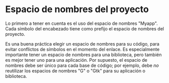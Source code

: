 # Espacio de nombres del proyecto

Lo primero a tener en cuenta es el uso del espacio de nombres "Myapp". Cada símbolo del encabezado tiene como prefijo el espacio de nombres del proyecto.

Es una buena práctica elegir un espacio de nombres para su código, para evitar conflictos de símbolos en el momento del enlace. Es especialmente importante tener un espacio de nombres para una biblioteca, pero también es mejor tener uno para una aplicación. Por supuesto, el espacio de nombres debe ser único para cada base de código; por ejemplo, debe *no* reutilizar los espacios de nombres "G" o "Gtk" para su aplicación o biblioteca.